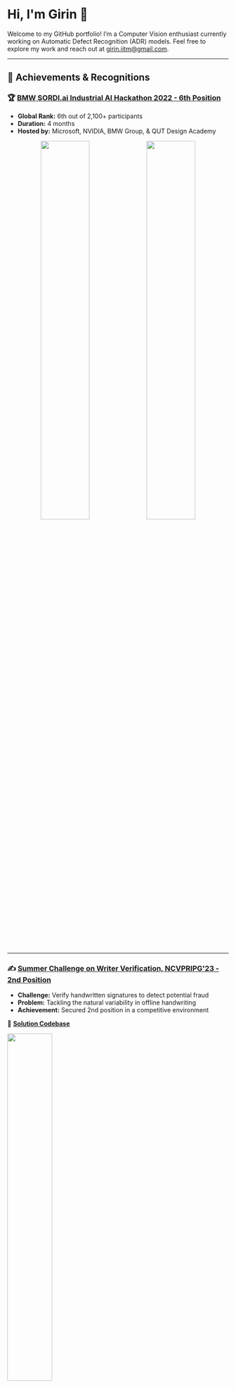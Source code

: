# Hi, I'm Girin 👋

Welcome to my GitHub portfolio! I’m a Computer Vision enthusiast currently working on Automatic Defect Recognition (ADR) models. Feel free to explore my work and reach out at [girin.iitm@gmail.com](mailto:girin.iitm@gmail.com).

---

## 🚀 Achievements & Recognitions

### 🏆 [BMW SORDI.ai Industrial AI Hackathon 2022 - 6th Position](https://sordi.ai/hackathon)
- **Global Rank:** 6th out of 2,100+ participants  
- **Duration:** 4 months  
- **Hosted by:** Microsoft, NVIDIA, BMW Group, & QUT Design Academy  

<p align="center">
  <img src="https://github.com/user-attachments/assets/d7d56073-b3d5-4fec-99df-988857e008df" width="47%">
  <img src="https://github.com/user-attachments/assets/cd198e7f-d959-44f6-8598-d1053b4aad7c" width="47%">
</p>

---

### ✍️ [Summer Challenge on Writer Verification, NCVPRIPG'23 - 2nd Position](https://vl2g.github.io/challenges/wv2023/)
- **Challenge:** Verify handwritten signatures to detect potential fraud  
- **Problem:** Tackling the natural variability in offline handwriting  
- **Achievement:** Secured 2nd position in a competitive environment  

🔗 **[Solution Codebase](https://github.com/GirinChutia/NCVPRIPG2023_SummerChallengeOnWriterVerification_TeamInkSq)**

<p align="left">
  <img src="https://github.com/user-attachments/assets/2d714302-2fc7-49bb-8ca3-52baf66fe202" width="45%">
</p>

---

### 🎥 [Multi-Class Abnormality Classification for Video Capsule Endoscopy - Capsule Vision Challenge 2024](https://github.com/GirinChutia/Misahub-Capsule-Vision-2024-Solution-eAI?tab=readme-ov-file)
- **Approach:** Deep learning-based multiclass abnormality classification  
- **Data:** Trained on 37,607 VCE frames and validated on 16,132 frames  
- **Performance:** Mean AUC of 0.98 & Balanced Accuracy of 0.83  
- **Result:** Achieved 8th place in the competition

---

## 🧪 Computer Vision Sandbox

### ✨ [StableDiffusion FineTuning using Dreambooth and LoRA](https://github.com/GirinChutia/StableDiffusion-FineTune-Dreambooth)
Leverage Dreambooth & LORA to fine-tune the Stable Diffusion model for personalized text-to-image generation.  
- **Technique:** Custom fine-tuning using a limited set of images to capture unique subject details,
- **Pipeline:** End-to-end process covering data preparation, fine-tuning, and inference.
- **Applications:** Ideal for creative projects, personalized image generation & marketing content generation.

<p align="left">
  <img src="https://github.com/user-attachments/assets/d8cb198e-f7ab-47e7-84c9-ef4773856512" width="45%">
  <figcaption>Example: Images generated from SDXL v1.0 and Fine-Tuned SDXL v1.0 for Ford Maverick Pickup Truck</figcaption>
</p>

---

### 🧿 [Object Detection Inference Interface (ODII)](https://github.com/GirinChutia/Object-Detection-Inference-Interface)
A unified Python package for running inference on multiple object detection models (YOLOX, YOLOv3, YOLOv4, YOLOv6, YOLOv7) without the hassle of managing different codebases.

---

### ⚡ [Faster RCNN Model Training for a Custom COCO Dataset](https://github.com/GirinChutia/FasterRCNN-Torchvision-FineTuning)
A user-friendly repository to fine-tune Faster R-CNN on any custom COCO dataset, streamlining the process of object detection training.

---

### 🧫 [Semantic Segmentation on LIVECell Dataset](https://github.com/GirinChutia/LiveCell-Segmentation)
Implemented the CANet (Chained Context Aggregation Network) to accurately segment cells in microscopy images using the LIVECell dataset.

---

### 🥭 [SAM-ONNX](https://github.com/GirinChutia/SAM_ONNX/)
A lightweight pip package designed to seamlessly integrate the capabilities of the SAM (Segment Anything Model) with minimal dependencies.

---

### 💫 [Indian Currency Recognition using AI](https://github.com/GirinChutia/IndCurr)
A CNN-based solution paired with a Streamlit app to recognize Indian currency denominations.  
**Potential Use Cases:**  
1. Assistive tool for visually impaired individuals  
2. Currency verification system  

<p align="left">
  <img src="https://i.imgur.com/Ea1LtVz.gif" width="30%">
  <img src="https://i.imgur.com/TIODbHY.gif" width="30%">
  <img src="https://i.imgur.com/r2Zi02f.gif" width="30%">
</p>

---

## 📚 Publications

### [LW-μDCNN: A Lightweight CNN Model for Human Activity Classification using Radar micro-Doppler Signatures](https://ieeexplore.ieee.org/document/10027123)
**Abstract:**  
Developed a novel lightweight CNN model named **LW-μDCNN** with 438,998 parameters across 7 layers to classify human activities from radar micro-Doppler signatures.  
- **Model Size:** 5.2 MB (reduced to 0.43 MB using quantization-aware training)  
- **Performance:** Achieved 97% accuracy and superior F1-scores compared to state-of-the-art models  
- **Additional Studies:** Employed transfer learning with InceptionV3 and MobileNetV1

---

![Profile Views](https://komarev.com/ghpvc/?username=GirinChutia&label=PROFILE+VIEWS)
